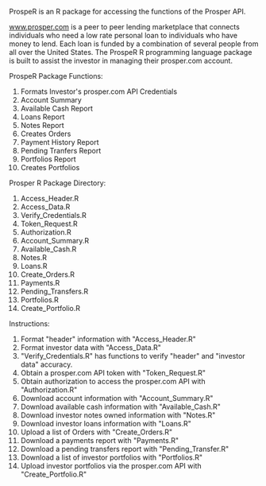 ProspeR is an R package for accessing the functions of the Prosper API.

www.prosper.com is a peer to peer lending marketplace that
connects individuals who need a low rate personal loan
to individuals who have money to lend. Each loan is funded
by a combination of several people from all over the United
States. The ProspeR R programming language package is built
to assist the investor in managing their prosper.com account.

ProspeR Package Functions:
1) Formats Investor's prosper.com API Credentials
2) Account Summary
3) Available Cash Report
4) Loans Report
5) Notes Report
6) Creates Orders
7) Payment History Report
8) Pending Tranfers Report
9) Portfolios Report
10) Creates Portfolios

Prosper R Package Directory:
1) Access_Header.R
2) Access_Data.R
3) Verify_Credentials.R
4) Token_Request.R
5) Authorization.R
6) Account_Summary.R
7) Available_Cash.R
8) Notes.R
9) Loans.R
10) Create_Orders.R
11) Payments.R
12) Pending_Transfers.R
13) Portfolios.R
14) Create_Portfolio.R

Instructions:
1) Format "header" information with "Access_Header.R"
2) Format investor data with "Access_Data.R"
3) "Verify_Credentials.R" has functions to verify "header" and "investor data" accuracy.
4) Obtain a prosper.com API token with "Token_Request.R"
5) Obtain authorization to access the prosper.com API with "Authorization.R"
6) Download account information with "Account_Summary.R"
7) Download available cash information with "Available_Cash.R"
8) Download investor notes owned information with "Notes.R"
9) Download investor loans information with "Loans.R"
10) Upload a list of Orders with "Create_Orders.R"
11) Download a payments report with "Payments.R"
12) Download a pending transfers report with "Pending_Transfer.R"
13) Download a list of investor portfolios with "Portfolios.R"
14) Upload investor portfolios via the prosper.com API with "Create_Portfolio.R" 
